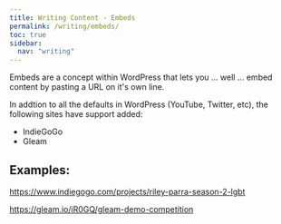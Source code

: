 ```yaml
---
title: Writing Content - Embeds
permalink: /writing/embeds/
toc: true
sidebar:
  nav: "writing"
---
```


Embeds are a concept within WordPress that lets you ... well ... embed content by pasting a URL on it's own line.

In addtion to all the defaults in WordPress (YouTube, Twitter, etc), the following sites have support added:

* IndieGoGo
* Gleam

## Examples:

https://www.indiegogo.com/projects/riley-parra-season-2-lgbt

https://gleam.io/iR0GQ/gleam-demo-competition
